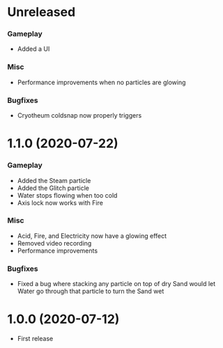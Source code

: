 # Unreleased
### Gameplay
* Added a UI
### Misc
* Performance improvements when no particles are glowing
### Bugfixes
* Cryotheum coldsnap now properly triggers

# 1.1.0 (2020-07-22)
### Gameplay
* Added the Steam particle
* Added the Glitch particle
* Water stops flowing when too cold
* Axis lock now works with Fire
### Misc
* Acid, Fire, and Electricity now have a glowing effect
* Removed video recording
* Performance improvements
### Bugfixes
* Fixed a bug where stacking any particle on top of dry Sand would let Water go through that particle to turn the Sand wet

# 1.0.0 (2020-07-12)
* First release
